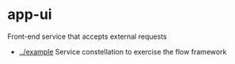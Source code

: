 
<!-- title start -->

# app-ui

Front-end service that accepts external requests

 * [../example](..) Service constellation to exercise the flow framework

<!-- title end -->